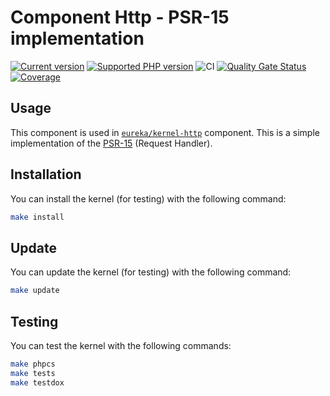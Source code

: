 # Component Http - PSR-15 implementation

[![Current version](https://img.shields.io/packagist/v/eureka/component-http.svg?logo=composer)](https://packagist.org/packages/eureka/component-http)
[![Supported PHP version](https://img.shields.io/static/v1?logo=php&label=PHP&message=7.4%20-%208.3&color=777bb4)](https://packagist.org/packages/eureka/component-http)
![CI](https://github.com/eureka-framework/component-http/workflows/CI/badge.svg)
[![Quality Gate Status](https://sonarcloud.io/api/project_badges/measure?project=eureka-framework_component-http&metric=alert_status)](https://sonarcloud.io/dashboard?id=eureka-framework_component-http)
[![Coverage](https://sonarcloud.io/api/project_badges/measure?project=eureka-framework_component-http&metric=coverage)](https://sonarcloud.io/dashboard?id=eureka-framework_component-http)

## Usage
 This component is used in [`eureka/kernel-http`](https://github.com/eureka-framework/kernel-http/) component.
 This is a simple implementation of the [PSR-15](https://www.php-fig.org/psr/psr-15/) (Request Handler).

## Installation

You can install the kernel (for testing) with the following command:
```bash
make install
```

## Update

You can update the kernel (for testing) with the following command:
```bash
make update
```

## Testing

You can test the kernel with the following commands:
```bash
make phpcs
make tests
make testdox
```
